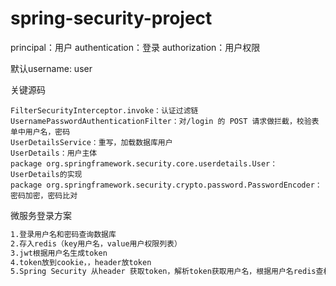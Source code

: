 # spring-security-project
principal：用户
authentication：登录
authorization：用户权限

默认username: user

关键源码
```
FilterSecurityInterceptor.invoke：认证过滤链
UsernamePasswordAuthenticationFilter：对/login 的 POST 请求做拦截，校验表单中用户名，密码
UserDetailsService：重写，加载数据库用户
UserDetails：用户主体
package org.springframework.security.core.userdetails.User：UserDetails的实现
package org.springframework.security.crypto.password.PasswordEncoder：密码加密，密码比对
```

微服务登录方案
```sh
1.登录用户名和密码查询数据库
2.存入redis（key用户名，value用户权限列表）
3.jwt根据用户名生成token
4.token放到cookie，，header放token
5.Spring Security 从header 获取token，解析token获取用户名，根据用户名redis查权限列表


```